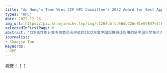 ```yaml
---
title: "An Hong's Team Wins CCF HPC Committee's 2022 Award for Best Application in China"
types: "HPC"
date: 2022-12-26
img_url: https://pic.shaojiemike.top/img/c1264dbfcb56db72de01e06847e1fb3.jpg
selectedInFirstPage: # 
abstract: "CCF高性能计算专家委员会评选的2022年度中国超算最佳应用的是中国科学技术大学安虹教授团队的“250万原子高精度第一性原理复杂金属异质结构模拟”应用。"
Journalist:
- Shaojie Tan
KeyWords:
- HPC
---
```


祝贺！！！